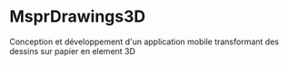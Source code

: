 # MsprDrawings3D
Conception et développement d'un application mobile transformant des dessins sur papier en element 3D
